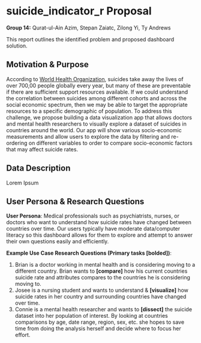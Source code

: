 # suicide_indicator_r Proposal

**Group 14:** Qurat-ul-Ain Azim, Stepan Zaiatc, Zilong Yi, Ty Andrews

This report outlines the identified problem and proposed dashboard solution.

## Motivation & Purpose

According to [World Health Organization](https://www.who.int/health-topics/suicide), suicides take away the lives of over 700,00 people globally every year, but many of these are preventable if there are sufficient support resources available. If we could understand the correlation between suicides among different cohorts and across the social economic spectrum, then we may be able to target the appropriate resources to a specific demographic of population. To address this challenge, we propose building a data visualization app that allows doctors and mental health researchers to visually explore a dataset of suicides in countries around the world. Our app will show various socio-economic measurements and allow users to explore the data by filtering and re-ordering on different variables to order to compare socio-economic factors that may affect suicide rates.

## Data Description

Lorem Ipsum

## User Persona & Research Questions

**User Persona**: Medical professionals such as psychiatrists, nurses, or doctors who want to understand how suicide rates have changed between countries over time. Our users typically have moderate data/computer literacy so this dashboard allows for them to explore and attempt to answer their own questions easily and efficiently.

**Example Use Case Research Questions (Primary tasks [bolded])**:
1. Brian is a doctor working in mental health and is considering moving to a different country. Brian wants to **[compare]** how his current countries suicide rate and attributes compares to the countries he is considering moving to.
2. Josee is a nursing student and wants to understand & **[visualize]** how suicide rates in her country and surrounding countries have changed over time.
3. Connie is a mental health researcher and wants to **[dissect]** the suicide dataset into her population of interest. By looking at countries comparisons by age, date range, region, sex, etc. she hopes to save time from doing the analysis herself and decide where to focus her effort.